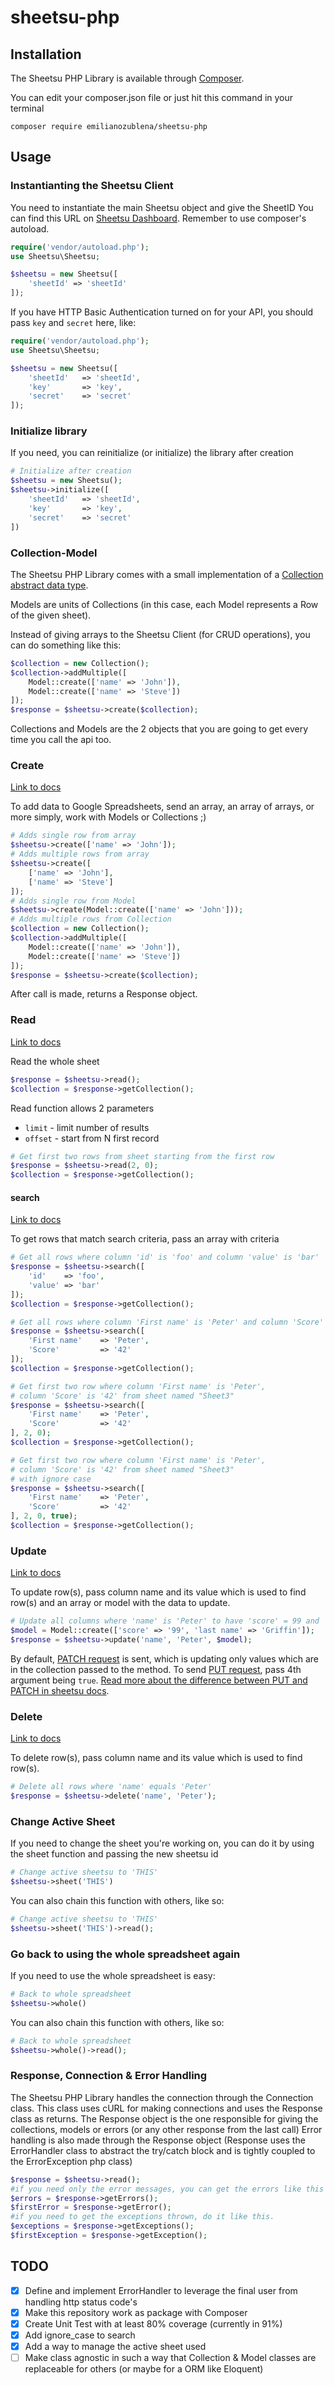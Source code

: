 # sheetsu-php

## Installation
The Sheetsu PHP Library is available through [Composer](https://getcomposer.org/).

You can edit your composer.json file or just hit this command in your terminal
```
composer require emilianozublena/sheetsu-php
```

## Usage

### Instantianting the Sheetsu Client

You need to instantiate the main Sheetsu object and give the SheetID
You can find this URL on [Sheetsu Dashboard](https://sheetsu.com/your-apis).
Remember to use composer's autoload.

```php
require('vendor/autoload.php');
use Sheetsu\Sheetsu;

$sheetsu = new Sheetsu([
    'sheetId' => 'sheetId'
]);
```

If you have HTTP Basic Authentication turned on for your API, you should pass `key` and `secret` here, like:
```php
require('vendor/autoload.php');
use Sheetsu\Sheetsu;

$sheetsu = new Sheetsu([
    'sheetId'   => 'sheetId',
    'key'       => 'key',
    'secret'    => 'secret'
]);
```

### Initialize library

If you need, you can reinitialize (or initialize) the library after creation

```php
# Initialize after creation
$sheetsu = new Sheetsu();
$sheetsu->initialize([
    'sheetId'   => 'sheetId',
    'key'       => 'key',
    'secret'    => 'secret'
])
```

### Collection-Model

The Sheetsu PHP Library comes with a small implementation of a [Collection abstract data type](https://en.wikipedia.org/wiki/Collection_(abstract_data_type)).

Models are units of Collections (in this case, each Model represents a Row of the given sheet).

Instead of giving arrays to the Sheetsu Client (for CRUD operations), you can do something like this:

```php
$collection = new Collection();
$collection->addMultiple([
    Model::create(['name' => 'John']),
    Model::create(['name' => 'Steve'])
]);
$response = $sheetsu->create($collection);
```
Collections and Models are the 2 objects that you are going to get every time you call the api too.

### Create
[Link to docs](https://sheetsu.com/docs#post)

To add data to Google Spreadsheets, send an array, an array of arrays, or more simply, work with Models or Collections ;)

```php
# Adds single row from array
$sheetsu->create(['name' => 'John']);
# Adds multiple rows from array
$sheetsu->create([
    ['name' => 'John'],
    ['name' => 'Steve']
]);
# Adds single row from Model
$sheetsu->create(Model::create(['name' => 'John']));
# Adds multiple rows from Collection
$collection = new Collection();
$collection->addMultiple([
    Model::create(['name' => 'John']),
    Model::create(['name' => 'Steve'])
]);
$response = $sheetsu->create($collection);
```

After call is made, returns a Response object.

### Read
[Link to docs](https://sheetsu.com/docs#get)

Read the whole sheet
```php
$response = $sheetsu->read();
$collection = $response->getCollection();
```

Read function allows 2 parameters
  - `limit` - limit number of results
  - `offset` - start from N first record

```php
# Get first two rows from sheet starting from the first row
$response = $sheetsu->read(2, 0);
$collection = $response->getCollection();
```

#### search
[Link to docs](https://sheetsu.com/docs#get_search)

To get rows that match search criteria, pass an array with criteria

```php
# Get all rows where column 'id' is 'foo' and column 'value' is 'bar'
$response = $sheetsu->search([
    'id'    => 'foo',
    'value' => 'bar'
]);
$collection = $response->getCollection();

# Get all rows where column 'First name' is 'Peter' and column 'Score' is '42'
$response = $sheetsu->search([
    'First name'    => 'Peter',
    'Score'         => '42'
]);
$collection = $response->getCollection();

# Get first two row where column 'First name' is 'Peter',
# column 'Score' is '42' from sheet named "Sheet3"
$response = $sheetsu->search([
    'First name'    => 'Peter',
    'Score'         => '42'
], 2, 0);
$collection = $response->getCollection();

# Get first two row where column 'First name' is 'Peter',
# column 'Score' is '42' from sheet named "Sheet3"
# with ignore case
$response = $sheetsu->search([
    'First name'    => 'Peter',
    'Score'         => '42'
], 2, 0, true);
$collection = $response->getCollection();
```

### Update
[Link to docs](https://sheetsu.com/docs#patch)

To update row(s), pass column name and its value which is used to find row(s) and an array or model with the data to update.

```php
# Update all columns where 'name' is 'Peter' to have 'score' = 99 and 'last name' = 'Griffin'
$model = Model::create(['score' => '99', 'last name' => 'Griffin']);
$response = $sheetsu->update('name', 'Peter', $model);
```

By default, [PATCH request](https://sheetsu.com/docs#patch) is sent, which is updating only values which are in the collection passed to the method. To send [PUT request](https://sheetsu.com/docs#put), pass 4th argument being `true`. [Read more about the difference between PUT and PATCH in sheetsu docs](https://sheetsu.com/docs#patch).

### Delete
[Link to docs](https://sheetsu.com/docs#delete)

To delete row(s), pass column name and its value which is used to find row(s).

```php
# Delete all rows where 'name' equals 'Peter'
$response = $sheetsu->delete('name', 'Peter');
```

### Change Active Sheet

If you need to change the sheet you're working on, you can do it by using the sheet function and passing the new sheetsu id

```php
# Change active sheetsu to 'THIS'
$sheetsu->sheet('THIS')
```

You can also chain this function with others, like so:
```php
# Change active sheetsu to 'THIS'
$sheetsu->sheet('THIS')->read();
```

### Go back to using the whole spreadsheet again

If you need to use the whole spreadsheet is easy:

```php
# Back to whole spreadsheet
$sheetsu->whole()
```

You can also chain this function with others, like so:
```php
# Back to whole spreadsheet
$sheetsu->whole()->read();
```


### Response, Connection & Error Handling
The Sheetsu PHP Library handles the connection through the Connection class. This class uses cURL for making connections and uses the Response class as returns.
The Response object is the one responsible for giving the collections, models or errors (or any other response from the last call)
Error handling is also made through the Response object (Response uses the ErrorHandler class to abstract the try/catch block and is tightly coupled to the ErrorException php class)
```php
$response = $sheetsu->read();
#if you need only the error messages, you can get the errors like this
$errors = $response->getErrors();
$firstError = $response->getError();
#if you need to get the exceptions thrown, do it like this.
$exceptions = $response->getExceptions();
$firstException = $response->getException();
```

## TODO
- [x] Define and implement ErrorHandler to leverage the final user from handling http status code's
- [x] Make this repository work as package with Composer
- [x] Create Unit Test with at least 80% coverage (currently in 91%)
- [x] Add ignore_case to search
- [x] Add a way to manage the active sheet used
- [ ] Make class agnostic in such a way that Collection & Model classes are replaceable for others (or maybe for a ORM like Eloquent)